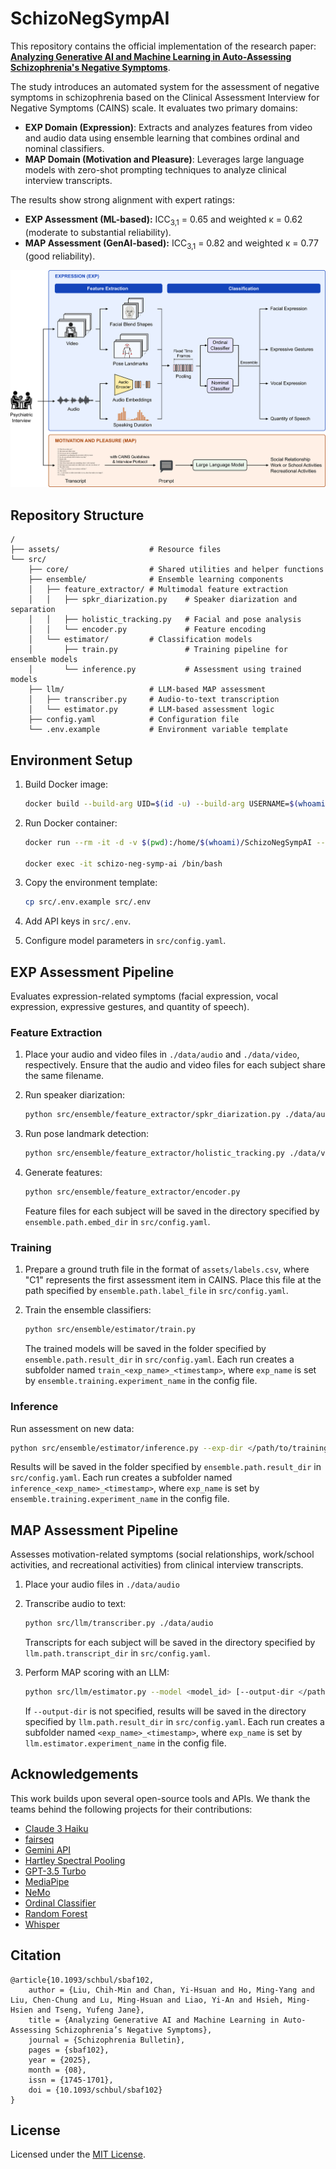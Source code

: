 # SchizoNegSympAI

This repository contains the official implementation of the research paper: [**Analyzing Generative AI and Machine Learning in Auto-Assessing Schizophrenia's Negative Symptoms**](https://doi.org/10.1093/schbul/sbaf102).

The study introduces an automated system for the assessment of negative symptoms in schizophrenia based on the Clinical Assessment Interview for Negative Symptoms (CAINS) scale. It evaluates two primary domains:

- **EXP Domain (Expression)**: Extracts and analyzes features from video and audio data using ensemble learning that combines ordinal and nominal classifiers.
- **MAP Domain (Motivation and Pleasure)**: Leverages large language models with zero-shot prompting techniques to analyze clinical interview transcripts.

The results show strong alignment with expert ratings:
- **EXP Assessment (ML-based):** ICC<sub>3,1</sub> = 0.65 and weighted κ = 0.62 (moderate to substantial reliability).
- **MAP Assessment (GenAI-based):** ICC<sub>3,1</sub> = 0.82 and weighted κ = 0.77 (good reliability).

![Pipeline](assets/images/pipeline.png)

## Repository Structure

```
/
├── assets/                    # Resource files
└── src/  
    ├── core/                  # Shared utilities and helper functions
    ├── ensemble/              # Ensemble learning components
    │   ├── feature_extractor/ # Multimodal feature extraction
    │   │   ├── spkr_diarization.py    # Speaker diarization and separation
    │   │   ├── holistic_tracking.py   # Facial and pose analysis
    │   │   └── encoder.py             # Feature encoding
    │   └── estimator/         # Classification models
    │       ├── train.py               # Training pipeline for ensemble models
    │       └── inference.py           # Assessment using trained models
    ├── llm/                   # LLM-based MAP assessment
    │   ├── transcriber.py     # Audio-to-text transcription
    │   └── estimator.py       # LLM-based assessment logic
    ├── config.yaml            # Configuration file
    └── .env.example           # Environment variable template
```

## Environment Setup

1. Build Docker image:
    ```bash
    docker build --build-arg UID=$(id -u) --build-arg USERNAME=$(whoami) -t schizo-neg-symp-ai:1.0 .
    ```

2. Run Docker container:
    ```bash
    docker run --rm -it -d -v $(pwd):/home/$(whoami)/SchizoNegSympAI --gpus all --name schizo-neg-symp-ai schizo-neg-symp-ai:1.0

    docker exec -it schizo-neg-symp-ai /bin/bash
    ```

3. Copy the environment template:
    ```bash
    cp src/.env.example src/.env
    ```

4. Add API keys in `src/.env`.

5. Configure model parameters in `src/config.yaml`.

## EXP Assessment Pipeline

Evaluates expression-related symptoms (facial expression, vocal expression, expressive gestures, and quantity of speech).

### Feature Extraction

1. Place your audio and video files in `./data/audio` and `./data/video`, respectively. Ensure that the audio and video files for each subject share the same filename.

2. Run speaker diarization:
    ```bash
    python src/ensemble/feature_extractor/spkr_diarization.py ./data/audio
    ```

3. Run pose landmark detection:
    ```bash
    python src/ensemble/feature_extractor/holistic_tracking.py ./data/video
    ```

4. Generate features:
    ```bash
    python src/ensemble/feature_extractor/encoder.py
    ```
    Feature files for each subject will be saved in the directory specified by `ensemble.path.embed_dir` in `src/config.yaml`.

### Training

1. Prepare a ground truth file in the format of `assets/labels.csv`, where "C1" represents the first assessment item in CAINS. Place this file at the path specified by `ensemble.path.label_file` in `src/config.yaml`.

2. Train the ensemble classifiers:
    ```bash
    python src/ensemble/estimator/train.py
    ```
    The trained models will be saved in the folder specified by `ensemble.path.result_dir` in `src/config.yaml`. Each run creates a subfolder named `train_<exp_name>_<timestamp>`, where `exp_name` is set by `ensemble.training.experiment_name` in the config file.

### Inference

Run assessment on new data:
```bash
python src/ensemble/estimator/inference.py --exp-dir </path/to/training_experiment>
```

Results will be saved in the folder specified by `ensemble.path.result_dir` in `src/config.yaml`. Each run creates a subfolder named `inference_<exp_name>_<timestamp>`, where `exp_name` is set by `ensemble.training.experiment_name` in the config file.

## MAP Assessment Pipeline

Assesses motivation-related symptoms (social relationships, work/school activities, and recreational activities) from clinical interview transcripts.

1. Place your audio files in `./data/audio`

2. Transcribe audio to text:
    ```bash
    python src/llm/transcriber.py ./data/audio
    ```
    Transcripts for each subject will be saved in the directory specified by `llm.path.transcript_dir` in `src/config.yaml`.

3. Perform MAP scoring with an LLM:
    ```bash
    python src/llm/estimator.py --model <model_id> [--output-dir </path/to/results>]
    ```
    If `--output-dir` is not specified, results will be saved in the directory specified by `llm.path.result_dir` in `src/config.yaml`. Each run creates a subfolder named `<exp_name>_<timestamp>`, where `exp_name` is set by `llm.estimator.experiment_name` in the config file.

## Acknowledgements

This work builds upon several open-source tools and APIs. We thank the teams behind the following projects for their contributions:

- [Claude 3 Haiku](https://www.anthropic.com/news/claude-3-haiku)
- [fairseq](https://github.com/facebookresearch/fairseq)
- [Gemini API](https://ai.google.dev/gemini-api/docs/models)
- [Hartley Spectral Pooling](https://github.com/AlbertZhangHIT/Hartley-spectral-pooling)
- [GPT-3.5 Turbo](https://platform.openai.com/docs/models/gpt-3.5-turbo)
- [MediaPipe](https://github.com/google-ai-edge/mediapipe)
- [NeMo](https://github.com/NVIDIA/NeMo)
- [Ordinal Classifier](https://github.com/garyongguanjie/Ordinal-Classifier)
- [Random Forest](https://github.com/wangyuhsin/random-forest)
- [Whisper](https://github.com/openai/whisper)

## Citation

```
@article{10.1093/schbul/sbaf102,
    author = {Liu, Chih-Min and Chan, Yi-Hsuan and Ho, Ming-Yang and Liu, Chen-Chung and Lu, Ming-Hsuan and Liao, Yi-An and Hsieh, Ming-Hsien and Tseng, Yufeng Jane},
    title = {Analyzing Generative AI and Machine Learning in Auto-Assessing Schizophrenia’s Negative Symptoms},
    journal = {Schizophrenia Bulletin},
    pages = {sbaf102},
    year = {2025},
    month = {08},
    issn = {1745-1701},
    doi = {10.1093/schbul/sbaf102}
}
```

## License

Licensed under the [MIT License](LICENSE).
